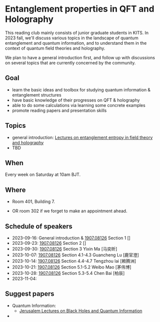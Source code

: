# Entanglement properties in QFT and Holography

This reading club mainly consists of junior graduate students in KITS. In 2023 fall, we'll discuss various topics in the landscape of quantum entanglement and quantum information, and to understand them in the context of quantum field theories and holography.

We plan to have a general introduction first, and follow up with discussions on several topics that are currently concerned by the community.




## Goal

- learn the basic ideas and toolbox for studying quantum information & entanglement structures
- have basic knowledge of their progresses on QFT & holography
- able to do some calculations via learning some concrete examples 
- promote reading papers and presentation skills



## Topics

- general introduction: [Lectures on entanglement entropy in field theory and
  holography](https://arxiv.org/abs/1907.08126) 
- TBD




## When

Every week on Saturday at 10am BJT.




## Where

- Room 401, Building 7.

- OR room 302 if we forget to make an appointment ahead.

  


## Schedule of speakers

- 2023-09-16: General introduction & [1907.08126](https://arxiv.org/abs/1907.08126) Section 1 []
- 2023-09-23: [1907.08126](https://arxiv.org/abs/1907.08126) Section 2 []
- 2023-09-30: [1907.08126](https://arxiv.org/abs/1907.08126) Section 3 Yixin Ma [马奕昕]
- 2023-10-07: [1907.08126](https://arxiv.org/abs/1907.08126) Section 4.1-4.3 Guancheng Lu [鹿官澄]
- 2023-10-14: [1907.08126](https://arxiv.org/abs/1907.08126) Section 4.4-4.7 Tengzhou lai [赖腾洲]
- 2023-10-21: [1907.08126](https://arxiv.org/abs/1907.08126) Section 5.1-5.2 Weibo Mao [茅伟博]
- 2023-10-28: [1907.08126](https://arxiv.org/abs/1907.08126) Section 5.3-5.4 Chen Bai [柏辰]
- 2023-11-04: 



## Suggest papers

- Quantum Information:
  - [Jerusalem Lectures on Black Holes and
    Quantum Information](https://arxiv.org/abs/1409.1231) 
- 
